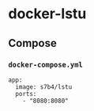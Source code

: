 # docker-lstu

## Compose

### `docker-compose.yml`

    app:
      image: s7b4/lstu
      ports:
        - "8080:8080"